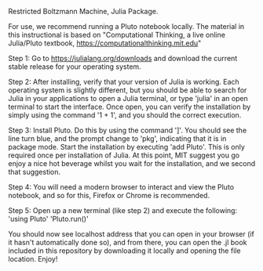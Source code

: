 Restricted Boltzmann Machine, Julia Package. 

For use, we recommend running a Pluto notebook locally. The material in this instructional is based on "Computational Thinking, a live online Julia/Pluto textbook, https://computationalthinking.mit.edu"

Step 1:
  Go to https://julialang.org/downloads and download the current stable release for your operating system.

Step 2:
  After installing, verify that your version of Julia is working. Each operating system is slightly different, but you should be able to search for Julia in your applications to open a Julia terminal, or type 'julia' in an open terminal to start the interface. 
  Once open, you can verify the installation by simply using the command '1 + 1', and you should the correct execution.
  
Step 3:
  Install Pluto. Do this by using the command ']'. You should see the line turn blue, and the prompt change to 'pkg', indicating that it is in package mode. 
  Start the installation by executing 'add Pluto'. This is only required once per installation of Julia. 
  At this point, MIT suggest you go enjoy a nice hot beverage whilst you wait for the installation, and we second that suggestion. 
  
Step 4:
  You will need a modern browser to interact and view the Pluto notebook, and so for this, Firefox or Chrome is recommended. 
  
Step 5:
  Open up a new terminal (like step 2) and execute the following:
  'using Pluto'
  'Pluto.run()'
  
  You should now see localhost address that you can open in your browser (if it hasn't automatically done so), and from there, you can open the .jl book included in this repository by downloading it locally and opening the file location. Enjoy!
